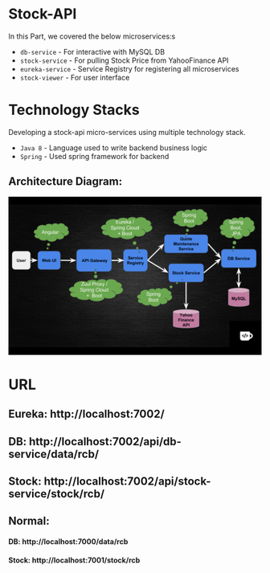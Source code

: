 # Stock-API

In this Part, we covered the below microservices:s
- `db-service` - For interactive with MySQL DB
- `stock-service` - For pulling Stock Price from YahooFinance API
- `eureka-service` - Service Registry for registering all microservices
- `stock-viewer` - For user interface

# Technology Stacks
Developing a stock-api micro-services using multiple technology stack.
- `Java 8` - Language used to write backend business logic
- `Spring` - Used spring framework for backend

## Architecture Diagram:
![Architecture](design/architecture.png)

# URL
## Eureka: http://localhost:7002/

## DB: http://localhost:7002/api/db-service/data/rcb/
## Stock: http://localhost:7002/api/stock-service/stock/rcb/

## Normal:
####  DB: http://localhost:7000/data/rcb
#### Stock: http://localhost:7001/stock/rcb

